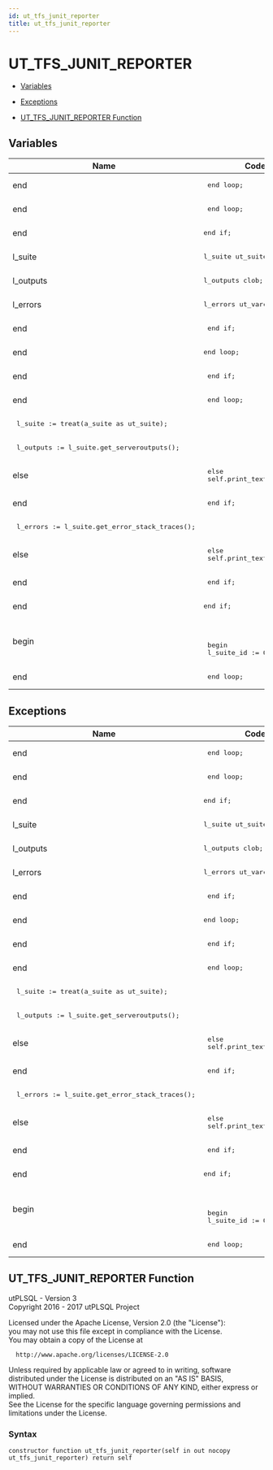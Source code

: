 ```yaml
---
id: ut_tfs_junit_reporter
title: ut_tfs_junit_reporter
---
```


# UT_TFS_JUNIT_REPORTER




- [Variables](#variables)

- [Exceptions](#exceptions)

- [UT_TFS_JUNIT_REPORTER Function](#ut_tfs_junit_reporter)



## Variables<a name="variables"></a>

Name | Code | Description
--- | --- | ---
end | <pre>    end loop;</pre> | 
end | <pre>  end loop;</pre> | 
end | <pre>end if;</pre> | 
l_suite | <pre>l_suite       ut_suite;</pre> | 
l_outputs | <pre>l_outputs     clob;</pre> | 
l_errors | <pre>l_errors      ut_varchar2_list;</pre> | 
end | <pre>  end if;</pre> | 
end | <pre>end loop;</pre> | 
end | <pre>    end if;</pre> | 
end | <pre>  end loop;</pre> | 
 | <pre>  l_suite := treat(a_suite as ut_suite);</pre> | 
 | <pre>  l_outputs := l_suite.get_serveroutputs();</pre> | 
else | <pre>  else <br />    self.print_text('<system-out/>');</pre> | 
end | <pre>  end if;</pre> | 
 | <pre>  l_errors := l_suite.get_error_stack_traces();</pre> | 
else | <pre>  else<br />    self.print_text('<system-err/>');</pre> | 
end | <pre>  end if;</pre> | 
end | <pre>end if;</pre> | 
begin | <pre> <br /><br />  begin<br />    l_suite_id := 0;</pre> | 
end | <pre>    end loop;</pre> | 



## Exceptions<a name="exceptions"></a>

Name | Code | Description
--- | --- | ---
end | <pre>    end loop;</pre> | 
end | <pre>  end loop;</pre> | 
end | <pre>end if;</pre> | 
l_suite | <pre>l_suite       ut_suite;</pre> | 
l_outputs | <pre>l_outputs     clob;</pre> | 
l_errors | <pre>l_errors      ut_varchar2_list;</pre> | 
end | <pre>  end if;</pre> | 
end | <pre>end loop;</pre> | 
end | <pre>    end if;</pre> | 
end | <pre>  end loop;</pre> | 
 | <pre>  l_suite := treat(a_suite as ut_suite);</pre> | 
 | <pre>  l_outputs := l_suite.get_serveroutputs();</pre> | 
else | <pre>  else <br />    self.print_text('<system-out/>');</pre> | 
end | <pre>  end if;</pre> | 
 | <pre>  l_errors := l_suite.get_error_stack_traces();</pre> | 
else | <pre>  else<br />    self.print_text('<system-err/>');</pre> | 
end | <pre>  end if;</pre> | 
end | <pre>end if;</pre> | 
begin | <pre> <br /><br />  begin<br />    l_suite_id := 0;</pre> | 
end | <pre>    end loop;</pre> | 




 
## UT_TFS_JUNIT_REPORTER Function<a name="ut_tfs_junit_reporter"></a>


<p>
<p>utPLSQL - Version 3<br />  Copyright 2016 - 2017 utPLSQL Project</p><p>  Licensed under the Apache License, Version 2.0 (the &quot;License&quot;):<br />  you may not use this file except in compliance with the License.<br />  You may obtain a copy of the License at</p><pre><code>  http://www.apache.org/licenses/LICENSE-2.0</code></pre><p>  Unless required by applicable law or agreed to in writing, software<br />  distributed under the License is distributed on an &quot;AS IS&quot; BASIS,<br />  WITHOUT WARRANTIES OR CONDITIONS OF ANY KIND, either express or implied.<br />  See the License for the specific language governing permissions and<br />  limitations under the License.</p>
</p>

### Syntax
```plsql
constructor function ut_tfs_junit_reporter(self in out nocopy ut_tfs_junit_reporter) return self
```

 





 
